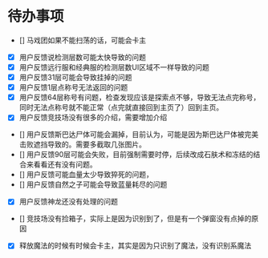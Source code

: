 # 待办事项

- [] 马戏团如果不能扫荡的话，可能会卡主
- [x] 用户反馈说检测层数可能太快导致的问题
- [x] 用户反馈远行服和经典服的检测层数UI区域不一样导致的问题
- [x] 用户反馈31层可能会导致挂掉的问题
- [x] 用户反馈1层点称号无法返回的问题
- [X] 用户反馈64层称号有问题，检查发现应该是探索点不够，导致无法点完称号，同时无法点称号就不能正常（点完就直接回到主页了）回到主页。
- [X] 用户反馈竞技场没有很多的介绍，需要增加介绍
- [] 用户反馈斯巴达尸体可能会漏掉，目前认为，可能是因为斯巴达尸体被完美击败遮挡导致的。需要多截取几张图片。
- [] 用户反馈90层可能会失败，目前强制需要时停，后续改成石肤术和冻结的结合来看看还有没有问题。
- [] 用户反馈可能血量太少导致猝死的问题，
- [] 用户反馈自然之子可能会导致蓝量耗尽的问题
- [X] 用户反馈神龙还没有处理的问题
- [] 竞技场没有捡箱子，实际上是因为识别到了，但是有一个弹窗没有点掉的原因
- [X] 释放魔法的时候有时候会卡主，其实是因为只识别了魔法，没有识别系魔法
